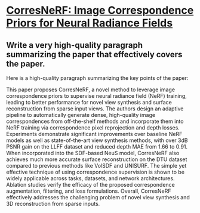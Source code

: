 # [CorresNeRF: Image Correspondence Priors for Neural Radiance Fields](https://arxiv.org/abs/2312.06642)

## Write a very high-quality paragraph summarizing the paper that effectively covers the paper.

 Here is a high-quality paragraph summarizing the key points of the paper:

This paper proposes CorresNeRF, a novel method to leverage image correspondence priors to supervise neural radiance field (NeRF) training, leading to better performance for novel view synthesis and surface reconstruction from sparse input views. The authors design an adaptive pipeline to automatically generate dense, high-quality image correspondences from off-the-shelf methods and incorporate them into NeRF training via correspondence pixel reprojection and depth losses. Experiments demonstrate significant improvements over baseline NeRF models as well as state-of-the-art view synthesis methods, with over 3dB PSNR gain on the LLFF dataset and reduced depth MAE from 1.66 to 0.91. When incorporated into the SDF-based NeuS model, CorresNeRF also achieves much more accurate surface reconstruction on the DTU dataset compared to previous methods like VolSDF and UNISURF. The simple yet effective technique of using correspondence supervision is shown to be widely applicable across tasks, datasets, and network architectures. Ablation studies verify the efficacy of the proposed correspondence augmentation, filtering, and loss formulations. Overall, CorresNeRF effectively addresses the challenging problem of novel view synthesis and 3D reconstruction from sparse inputs.
